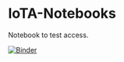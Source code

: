 # IoTA-Notebooks
Notebook to test access.

[![Binder](https://mybinder.org/badge_logo.svg)](https://mybinder.org/v2/gh/rallaking/IoTA-Notebooks/master)

